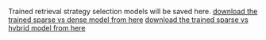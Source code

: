 Trained retrieval strategy selection models will be saved here.
[download the trained sparse vs dense model from here](https://drive.google.com/drive/folders/1ThWLQ7czP1UgXFLy174D-ua6RyL-YxGD?usp=sharing)
[download the trained sparse vs hybrid model from here](https://drive.google.com/drive/folders/1e-Gj23_84FsBEiA0V_oxCuvp0apOdH69?usp=sharing)
